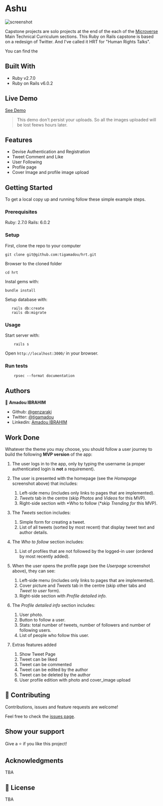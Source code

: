 # Ashu
![screenshot](./docs/screenshot.png)

Capstone projects are solo projects at the end of the each of the [Microverse](https://microverse.org) Main Technical Curriculum sections.  This Ruby on Rails capstone is based on a redesign of Twitter. And I've called it HRT for "Human Rights Talks".

You can find the 

## Built With

- Ruby v2.7.0
- Ruby on Rails v6.0.2

## Live Demo

[See Demo](https://thawing-wave-61294.herokuapp.com/) 

> This demo don't persist your uploads. So all the images uploaded will be lost feews hours later.

## Features
* Devise Authentication and Registration 
* Tweet Comment and Like
* User Following
* Profile page
* Cover Image and profile image upload

## Getting Started

To get a local copy up and running follow these simple example steps.

### Prerequisites

Ruby: 2.7.0
Rails: 6.0.2


### Setup
First, clone the repo to your computer

```
git clone git@github.com:tigamadou/hrt.git
```

Browser to the cloned folder
```
cd hrt
```

Instal gems with:

```
bundle install
```

Setup database with:

```
   rails db:create
   rails db:migrate
```



### Usage

Start server with:

```
    rails s
```

Open `http://localhost:3000/` in your browser.

### Run tests

```
    rpsec --format documentation
```

## Authors

👤 **Amadou IBRAHIM**

- Github: [@genzaraki](https://github.com/genzaraki)
- Twitter: [@tigamadou](https://twitter.com/tigamadou)
- Linkedin: [Amadou IBRAHIM](https://www.linkedin.com/in/amadou-ibrahim-75769167/)

## Work Done
Whatever the theme you may choose, you should follow a user journey to build the following **MVP version** of the app:

1. The user logs in to the app, only by typing the username (a proper authenticated login is **not** a requirement).
2. The user is presented with the homepage (see the *Homepage* screenshot above) that includes:
    1. Left-side menu (includes only links to pages that are implemented).
    2. *Tweets* tab in the centre (skip *Photos* and *Videos* for this MVP).
    3. Right-side section with *Who to follow (*skip *Trending for* this MVP).
3. The *Tweets* section includes:
    1. Simple form for creating a tweet.
    2. List of all tweets (sorted by most recent) that display tweet text and author details.
    
4. The *Who to follow* section includes:
    1. List of profiles that are not followed by the logged-in user (ordered by most recently added).
5. When the user opens the profile page (see the *Userpage* screenshot above), they can see:
    1. Left-side menu (includes only links to pages that are implemented).
    2. Cover picture and *Tweets* tab in the centre (skip other tabs and *Tweet to user* form).
    3. Right-side section with *Profile detailed info.*
6. The *Profile detailed info* section includes:
    1. User photo.
    2. Button to follow a user.
    3. Stats: total number of tweets, number of followers and number of following users.
    4. List of people who follow this user.
7. Extras features added
    1. Show Tweet Page
    2. Tweet can be liked
    3. Tweet can be commented
    4. Tweet can be edited by the author
    5. Tweet can be deleted by the author
    6. User profile edition with photo and cover_image upload

## 🤝 Contributing

Contributions, issues and feature requests are welcome!

Feel free to check the [issues page](issues/).

## Show your support

Give a ⭐️ if you like this project!

## Acknowledgments

TBA

## 📝 License

TBA

